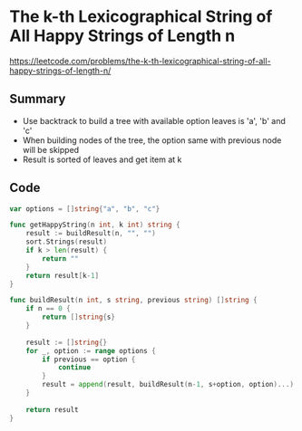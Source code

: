 # The k-th Lexicographical String of All Happy Strings of Length n

https://leetcode.com/problems/the-k-th-lexicographical-string-of-all-happy-strings-of-length-n/

## Summary
  - Use backtrack to build a tree with available option leaves is 'a', 'b' and 'c'
  - When building nodes of the tree, the option same with previous node will be skipped
  -  Result is sorted of leaves and get item at k

## Code

```go
var options = []string{"a", "b", "c"}

func getHappyString(n int, k int) string {
    result := buildResult(n, "", "")
    sort.Strings(result)
    if k > len(result) {
        return ""
    }
    return result[k-1]
}

func buildResult(n int, s string, previous string) []string {
    if n == 0 {        
        return []string{s}
    }
    
    result := []string{}
    for _, option := range options {
        if previous == option {
            continue
        }
        result = append(result, buildResult(n-1, s+option, option)...)
    }
        
    return result
}
```
